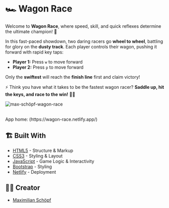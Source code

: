# 🏎️ Wagon Race  

Welcome to **Wagon Race**, where speed, skill, and quick reflexes determine the ultimate champion! 🏁  

In this fast-paced showdown, two daring racers go **wheel to wheel**, battling for glory on the **dusty track**. Each player controls their wagon, pushing it forward with rapid key taps:  

- **Player 1:** Press `w` to move forward  
- **Player 2:** Press `p` to move forward  

Only the **swiftest** will reach the **finish line** first and claim victory!  

⚡ Think you have what it takes to be the fastest wagon racer? **Saddle up, hit the keys, and race to the win!** 🚀🔥  

![max-schöpf-wagon-race](https://github.com/user-attachments/assets/22453216-cf18-453e-b300-8720932927d3)



<br>
App home: (https://wagon-race.netlify.app/)
   


## 🏗 Built With  
- [HTML5](https://developer.mozilla.org/en-US/docs/Web/Guide/HTML/HTML5) - Structure & Markup  
- [CSS3](https://developer.mozilla.org/en-US/docs/Web/CSS) - Styling & Layout  
- [JavaScript](https://developer.mozilla.org/en-US/docs/Web/JavaScript) - Game Logic & Interactivity  
- [Bootstrap](https://getbootstrap.com/) - Styling
- [Netlify](https://www.netlify.com/) - Deployment



## 👨‍💻 Creator
- [Maximilian Schöpf](https://www.linkedin.com/in/maximilian-schöpf-19307523b)
